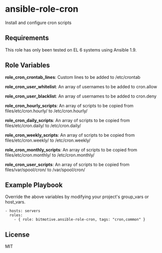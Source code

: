 ansible-role-cron
=========

Install and configure cron scripts

Requirements
------------

This role has only been tested on EL 6 systems using Ansible 1.9.

Role Variables
--------------

__role\_cron\_crontab\_lines__: Custom lines to be added to /etc/crontab

__role\_cron\_user\_whitelist__: An array of usernames to be added to cron.allow

__role\_cron\_user\_blacklist__: An array of usernames to be added to cron.deny

__role\_cron\_hourly\_scripts__: An array of scripts to be copied from files/etc/cron.hourly/ to /etc/cron.hourly/

__role\_cron\_daily\_scripts__: An array of scripts to be copied from files/etc/cron.daily/ to /etc/cron.daily/

__role\_cron\_weekly\_scripts__: An array of scripts to be copied from files/etc/cron.weekly/ to /etc/cron.weekly/

__role\_cron\_monthly\_scripts__: An array of scripts to be copied from files/etc/cron.monthly/ to /etc/cron.monthly/

__role\_cron\_user\_scripts__: An array of scripts to be copied from files/var/spool/cron/ to /var/spool/cron/

Example Playbook
----------------

Override the above variables by modifying your project's group_vars or host_vars.

```
- hosts: servers
  roles:
    - { role: bitmotive.ansible-role-cron, tags: "cron,common" }
```

License
-------

MIT
